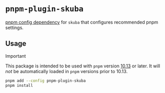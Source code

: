 # `pnpm-plugin-skuba`

[pnpm config dependency] for `skuba` that configures recommended pnpm settings.

## Usage

> [!IMPORTANT]
> This package is intended to be used with `pnpm` version [10.13] or later.
> It will _not_ be automatically loaded in `pnpm` versions prior to 10.13.

```sh
pnpm add --config pnpm-plugin-skuba
pnpm install
```

[pnpm config dependency]: https://pnpm.io/config-dependencies
[10.13]: https://github.com/pnpm/pnpm/releases/tag/v10.13.0
